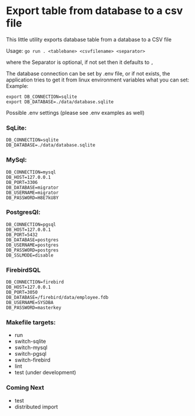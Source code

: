 # Export table from database to a csv file

This little utility exports database table from a database to a CSV file

Usage: ```go run . <tablebane> <csvfilename> <separator>```

where the Separator is optional, if not set then it defaults to ```,```


The database connection can be set by .env file, or if not exists, the application tries to get it from linux environment variables what you can set:
Example:

```
export DB_CONNECTION=sqlite
export DB_DATABASE=./data/database.sqlite

```

Possible .env settings (please see .env examples as well)


### SqLite:
```
DB_CONNECTION=sqlite
DB_DATABASE=./data/database.sqlite
```

### MySql:
```
DB_CONNECTION=mysql
DB_HOST=127.0.0.1
DB_PORT=3306
DB_DATABASE=migrator
DB_USERNAME=migrator
DB_PASSWORD=H8E7kU8Y
```

### PostgresQl:
```
DB_CONNECTION=pgsql
DB_HOST=127.0.0.1
DB_PORT=5432
DB_DATABASE=postgres
DB_USERNAME=postgres
DB_PASSWORD=postgres
DB_SSLMODE=disable
```

### FirebirdSQL
```
DB_CONNECTION=firebird
DB_HOST=127.0.0.1
DB_PORT=3050
DB_DATABASE=/firebird/data/employee.fdb
DB_USERNAME=SYSDBA
DB_PASSWORD=masterkey
```

### Makefile targets:
- run
- switch-sqlite
- switch-mysql
- switch-pgsql
- switch-firebird
- lint
- test (under development)

### Coming Next
- test
- distributed import
